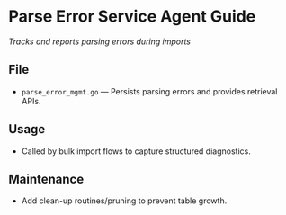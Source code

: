 # Parse Error Service Agent Guide
*Tracks and reports parsing errors during imports*

## File
- `parse_error_mgmt.go` — Persists parsing errors and provides retrieval APIs.

## Usage
- Called by bulk import flows to capture structured diagnostics.

## Maintenance
- Add clean-up routines/pruning to prevent table growth.

